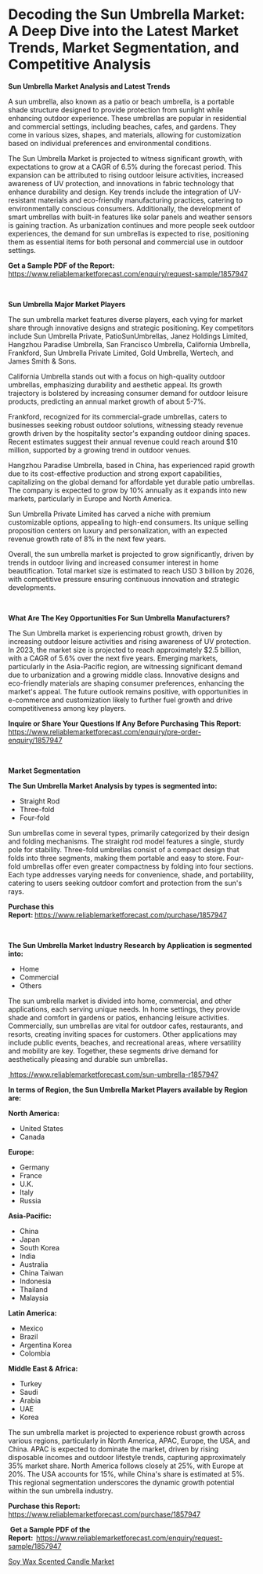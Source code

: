 <p><h1>Decoding the Sun Umbrella Market: A Deep Dive into the Latest Market Trends, Market Segmentation, and Competitive Analysis</h1></p><p><strong>Sun Umbrella Market Analysis and Latest Trends</strong></p>
<p><p>A sun umbrella, also known as a patio or beach umbrella, is a portable shade structure designed to provide protection from sunlight while enhancing outdoor experience. These umbrellas are popular in residential and commercial settings, including beaches, cafes, and gardens. They come in various sizes, shapes, and materials, allowing for customization based on individual preferences and environmental conditions.</p><p>The Sun Umbrella Market is projected to witness significant growth, with expectations to grow at a CAGR of 6.5% during the forecast period. This expansion can be attributed to rising outdoor leisure activities, increased awareness of UV protection, and innovations in fabric technology that enhance durability and design. Key trends include the integration of UV-resistant materials and eco-friendly manufacturing practices, catering to environmentally conscious consumers. Additionally, the development of smart umbrellas with built-in features like solar panels and weather sensors is gaining traction. As urbanization continues and more people seek outdoor experiences, the demand for sun umbrellas is expected to rise, positioning them as essential items for both personal and commercial use in outdoor settings.</p></p>
<p><strong>Get a Sample PDF of the Report:&nbsp;</strong> <a href="https://www.reliablemarketforecast.com/enquiry/request-sample/1857947?utm_campaign=3307&utm_medium=2&utm_source=Github&utm_content=ia&utm_term=05042025&utm_id=sun-umbrella">https://www.reliablemarketforecast.com/enquiry/request-sample/1857947</a></p>
<p>&nbsp;</p>
<p><strong>Sun Umbrella Major Market Players</strong></p>
<p><p>The sun umbrella market features diverse players, each vying for market share through innovative designs and strategic positioning. Key competitors include Sun Umbrella Private, PatioSunUmbrellas, Janez Holdings Limited, Hangzhou Paradise Umbrella, San Francisco Umbrella, California Umbrella, Frankford, Sun Umbrella Private Limited, Gold Umbrella, Wertech, and James Smith & Sons.</p><p>California Umbrella stands out with a focus on high-quality outdoor umbrellas, emphasizing durability and aesthetic appeal. Its growth trajectory is bolstered by increasing consumer demand for outdoor leisure products, predicting an annual market growth of about 5-7%.</p><p>Frankford, recognized for its commercial-grade umbrellas, caters to businesses seeking robust outdoor solutions, witnessing steady revenue growth driven by the hospitality sector's expanding outdoor dining spaces. Recent estimates suggest their annual revenue could reach around $10 million, supported by a growing trend in outdoor venues.</p><p>Hangzhou Paradise Umbrella, based in China, has experienced rapid growth due to its cost-effective production and strong export capabilities, capitalizing on the global demand for affordable yet durable patio umbrellas. The company is expected to grow by 10% annually as it expands into new markets, particularly in Europe and North America.</p><p>Sun Umbrella Private Limited has carved a niche with premium customizable options, appealing to high-end consumers. Its unique selling proposition centers on luxury and personalization, with an expected revenue growth rate of 8% in the next few years.</p><p>Overall, the sun umbrella market is projected to grow significantly, driven by trends in outdoor living and increased consumer interest in home beautification. Total market size is estimated to reach USD 3 billion by 2026, with competitive pressure ensuring continuous innovation and strategic developments.</p></p>
<p>&nbsp;</p>
<p><strong>What Are The Key Opportunities For Sun Umbrella Manufacturers?</strong></p>
<p><p>The Sun Umbrella market is experiencing robust growth, driven by increasing outdoor leisure activities and rising awareness of UV protection. In 2023, the market size is projected to reach approximately $2.5 billion, with a CAGR of 5.6% over the next five years. Emerging markets, particularly in the Asia-Pacific region, are witnessing significant demand due to urbanization and a growing middle class. Innovative designs and eco-friendly materials are shaping consumer preferences, enhancing the market's appeal. The future outlook remains positive, with opportunities in e-commerce and customization likely to further fuel growth and drive competitiveness among key players.</p></p>
<p><strong>Inquire or Share Your Questions If Any Before Purchasing This Report:</strong> <a href="https://www.reliablemarketforecast.com/enquiry/pre-order-enquiry/1857947?utm_campaign=3307&utm_medium=2&utm_source=Github&utm_content=ia&utm_term=05042025&utm_id=sun-umbrella">https://www.reliablemarketforecast.com/enquiry/pre-order-enquiry/1857947</a></p>
<p>&nbsp;</p>
<p><strong>Market Segmentation</strong></p>
<p><strong>The Sun Umbrella Market Analysis by types is segmented into:</strong></p>
<p><ul><li>Straight Rod</li><li>Three-fold</li><li>Four-fold</li></ul></p>
<p><p>Sun umbrellas come in several types, primarily categorized by their design and folding mechanisms. The straight rod model features a single, sturdy pole for stability. Three-fold umbrellas consist of a compact design that folds into three segments, making them portable and easy to store. Four-fold umbrellas offer even greater compactness by folding into four sections. Each type addresses varying needs for convenience, shade, and portability, catering to users seeking outdoor comfort and protection from the sun's rays.</p></p>
<p><strong>Purchase this Report:&nbsp;</strong><a href="https://www.reliablemarketforecast.com/purchase/1857947?utm_campaign=3307&utm_medium=2&utm_source=Github&utm_content=ia&utm_term=05042025&utm_id=sun-umbrella">https://www.reliablemarketforecast.com/purchase/1857947</a></p>
<p>&nbsp;</p>
<p><strong>The Sun Umbrella Market Industry Research by Application is segmented into:</strong></p>
<p><ul><li>Home</li><li>Commercial</li><li>Others</li></ul></p>
<p><p>The sun umbrella market is divided into home, commercial, and other applications, each serving unique needs. In home settings, they provide shade and comfort in gardens or patios, enhancing leisure activities. Commercially, sun umbrellas are vital for outdoor cafes, restaurants, and resorts, creating inviting spaces for customers. Other applications may include public events, beaches, and recreational areas, where versatility and mobility are key. Together, these segments drive demand for aesthetically pleasing and durable sun umbrellas.</p></p>
<p><a href="https://www.reliablemarketforecast.com/sun-umbrella-r1857947?utm_campaign=3307&utm_medium=2&utm_source=Github&utm_content=ia&utm_term=05042025&utm_id=sun-umbrella">&nbsp;https://www.reliablemarketforecast.com/sun-umbrella-r1857947</a></p>
<p><strong>In terms of Region, the Sun Umbrella Market Players available by Region are:</strong></p>
<p>
    <p> <strong> North America: </strong>
        <ul>
            <li>United States</li>
            <li>Canada</li>
        </ul>
        </p> 
    <p> <strong> Europe: </strong>
        <ul>
            <li>Germany</li>
            <li>France</li>
            <li>U.K.</li>
            <li>Italy</li>
            <li>Russia</li>
        </ul>
        </p> 
    <p> <strong> Asia-Pacific: </strong>
        <ul>
            <li>China</li>
            <li>Japan</li>
            <li>South Korea</li>
            <li>India</li>
            <li>Australia</li>
            <li>China Taiwan</li>
            <li>Indonesia</li>
            <li>Thailand</li>
            <li>Malaysia</li>
        </ul>
        </p> 
    <p> <strong> Latin America: </strong>
        <ul>
            <li>Mexico</li>
            <li>Brazil</li>
            <li>Argentina Korea</li>
            <li>Colombia</li>
        </ul>
        </p> 
    <p> <strong> Middle East & Africa: </strong>
        <ul>
            <li>Turkey</li>
            <li>Saudi</li>
            <li>Arabia</li>
            <li>UAE</li>
            <li>Korea</li>
        </ul>
    </p>
    </p>
<p><p>The sun umbrella market is projected to experience robust growth across various regions, particularly in North America, APAC, Europe, the USA, and China. APAC is expected to dominate the market, driven by rising disposable incomes and outdoor lifestyle trends, capturing approximately 35% market share. North America follows closely at 25%, with Europe at 20%. The USA accounts for 15%, while China's share is estimated at 5%. This regional segmentation underscores the dynamic growth potential within the sun umbrella industry.</p></p>
<p><strong>Purchase this Report: </strong><a href="https://www.reliablemarketforecast.com/purchase/1857947?utm_campaign=3307&utm_medium=2&utm_source=Github&utm_content=ia&utm_term=05042025&utm_id=sun-umbrella">https://www.reliablemarketforecast.com/purchase/1857947</a></p>
<p>&nbsp;<strong>Get a Sample PDF of the Report:&nbsp;&nbsp;</strong><a href="https://www.reliablemarketforecast.com/enquiry/request-sample/1857947?utm_campaign=3307&utm_medium=2&utm_source=Github&utm_content=ia&utm_term=05042025&utm_id=sun-umbrella">https://www.reliablemarketforecast.com/enquiry/request-sample/1857947</a></p>
<p><strong></strong></p>
<p><p><a href="https://github.com/herakterroem/Market-Research-Report-List-1/blob/main/soy-wax-scented-candle-market.md?utm_campaign=3307&utm_medium=2&utm_source=Github&utm_content=ia&utm_term=05042025&utm_id=sun-umbrella">Soy Wax Scented Candle Market</a></p></p>